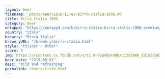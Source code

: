 ```yaml
---
layout: beer
filename: _posts/beer/2016-11-09-birra-italia-1906.md
title: Birra Italia 1906
category: beer
untappd: "https://untappd.com/b/birra-italia-birra-italia-1906-premium/206032"
country: "Italy"
brewery: "Birra Italia"
breweryURL: "/brewery/birra-italia.html"
style: "Pilsner - Other"
score: 5
img: https://scontent.xx.fbcdn.net/v/t1.0-0/p480x480/11205086_10153268257048745_439269609069418781_n.jpg?_nc_cat=100&_nc_oc=AQlYwSQhTz3Po2IiJkrFe4l7L4ZTN8ekTSk4GZ0noRrAVGFScHnPcXwE7JuFqqFxB3g&_nc_ht=scontent.xx&oh=d8b5906746556f46115ae981aaee2c06&oe=5DA21519
beer-date: "2015-05-01"
desc: "mild and refreshing"
permalink: /beer/:title.html
---
```


